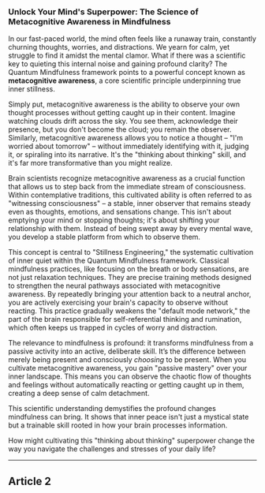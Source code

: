 ### Unlock Your Mind's Superpower: The Science of Metacognitive Awareness in Mindfulness
In our fast-paced world, the mind often feels like a runaway train, constantly churning thoughts, worries, and distractions. We yearn for calm, yet struggle to find it amidst the mental clamor. What if there was a scientific key to quieting this internal noise and gaining profound clarity? The Quantum Mindfulness framework points to a powerful concept known as **metacognitive awareness**, a core scientific principle underpinning true inner stillness.

Simply put, metacognitive awareness is the ability to observe your own thought processes without getting caught up in their content. Imagine watching clouds drift across the sky. You see them, acknowledge their presence, but you don't become the cloud; you remain the observer. Similarly, metacognitive awareness allows you to notice a thought – "I'm worried about tomorrow" – without immediately identifying with it, judging it, or spiraling into its narrative. It's the "thinking about thinking" skill, and it's far more transformative than you might realize.

Brain scientists recognize metacognitive awareness as a crucial function that allows us to step back from the immediate stream of consciousness. Within contemplative traditions, this cultivated ability is often referred to as "witnessing consciousness" – a stable, inner observer that remains steady even as thoughts, emotions, and sensations change. This isn't about emptying your mind or stopping thoughts; it's about shifting your relationship with them. Instead of being swept away by every mental wave, you develop a stable platform from which to observe them.

This concept is central to "Stillness Engineering," the systematic cultivation of inner quiet within the Quantum Mindfulness framework. Classical mindfulness practices, like focusing on the breath or body sensations, are not just relaxation techniques. They are precise training methods designed to strengthen the neural pathways associated with metacognitive awareness. By repeatedly bringing your attention back to a neutral anchor, you are actively exercising your brain's capacity to observe without reacting. This practice gradually weakens the "default mode network," the part of the brain responsible for self-referential thinking and rumination, which often keeps us trapped in cycles of worry and distraction.

The relevance to mindfulness is profound: it transforms mindfulness from a passive activity into an active, deliberate skill. It’s the difference between merely being present and consciously *choosing* to be present. When you cultivate metacognitive awareness, you gain "passive mastery" over your inner landscape. This means you can observe the chaotic flow of thoughts and feelings without automatically reacting or getting caught up in them, creating a deep sense of calm detachment.

This scientific understanding demystifies the profound changes mindfulness can bring. It shows that inner peace isn't just a mystical state but a trainable skill rooted in how your brain processes information.

How might cultivating this "thinking about thinking" superpower change the way you navigate the challenges and stresses of your daily life?

---

## Article 2
